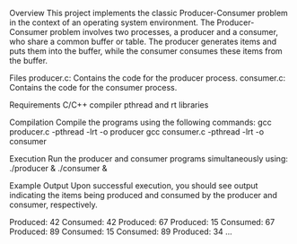 Overview
This project implements the classic Producer-Consumer problem in the context of an operating system environment. The Producer-Consumer problem involves two processes, a producer and a consumer, who share a common buffer or table. The producer generates items and puts them into the buffer, while the consumer consumes these items from the buffer.

Files
producer.c: Contains the code for the producer process.
consumer.c: Contains the code for the consumer process.

Requirements
C/C++ compiler
pthread and rt libraries

Compilation
Compile the programs using the following commands:
gcc producer.c -pthread -lrt -o producer
gcc consumer.c -pthread -lrt -o consumer

Execution
Run the producer and consumer programs simultaneously using:
./producer & ./consumer &

Example Output
Upon successful execution, you should see output indicating the items being produced and consumed by the producer and consumer, respectively.

Produced: 42
Consumed: 42
Produced: 67
Produced: 15
Consumed: 67
Produced: 89
Consumed: 15
Consumed: 89
Produced: 34
...
